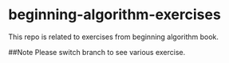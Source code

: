 # beginning-algorithm-exercises
This repo is related to exercises from beginning algorithm book.

##Note
Please switch branch to see various exercise.
